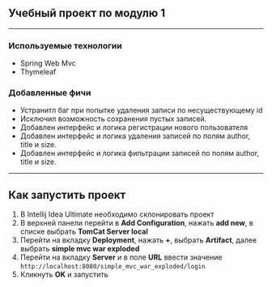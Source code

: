 ## Учебный проект по модулю 1
___

### Используемые технологии
* Spring Web Mvc
* Thymeleaf

### Добавленные фичи

* Устранитл баг при попытке удаления записи по несуществующему id
* Исключил возможность сохранения пустых записей.
* Добавлен интерфейс и логика регистрации нового пользователя
* Добавлен интерфейс и логика удаления записей по полям author, title и size.
* Добавлен интерфейс и логика фильтрации записей по полям author, title и size.
___

## Как запустить проект

1. В Intellij Idea Ultimate необходимо склонировать проект
2. В верхней панели перейти в **Add Configuration**, нажать **add new**, в списке выбрать **TomCat Server local**
3. Перейти на вкладку **Deployment**, нажать **+**, выбрать **Artifact**, далее выбрать **simple mvc war exploded**
4. Перейти на вкладку **Server** и в поле **URL** ввести
   значение ```http://localhost:8080/simple_mvc_war_exploded/login```
5. Кликнуть **OK** и запустить